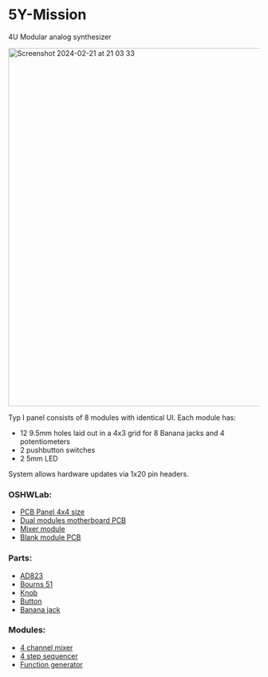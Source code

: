 # 5Y-Mission
4U Modular analog synthesizer

<img width="718" alt="Screenshot 2024-02-21 at 21 03 33" src="https://github.com/P0ed/5Y-Mission/assets/5844101/a92c6793-bd27-4dff-a935-6d1c097b11fe">


Typ I panel consists of 8 modules with identical UI. Each module has:
* 12 9.5mm holes laid out in a 4x3 grid for 8 Banana jacks and 4 potentiometers
* 2 pushbutton switches
* 2 5mm LED

System allows hardware updates via 1x20 pin headers.

### OSHWLab:
* [PCB Panel 4x4 size](https://oshwlab.com/com.poed/panel-typ-i)
* [Dual modules motherboard PCB](https://oshwlab.com/com.poed/motherboard)
* [Mixer module](https://oshwlab.com/com.poed/4u-mixer)
* [Blank module PCB](https://oshwlab.com/com.poed/blank)

### Parts:
* [AD823](Parts/AD823.pdf)
* [Bourns 51](Parts/51AAA-B24-B20L.pdf)
* [Knob](Parts/1900/1900.stl)
* [Button](Parts/BB16APFA.pdf)
* [Banana jack](Parts/1581-X.pdf)

### Modules:
* [4 channel mixer](Modules/Mixer.md)
* [4 step sequencer](Modules/Sequencer.md)
* [Function generator](Modules/Function.md)
